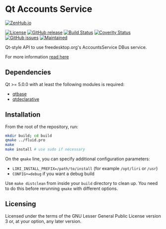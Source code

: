 Qt Accounts Service
===================

[![ZenHub.io](https://img.shields.io/badge/supercharged%20by-zenhub.io-blue.svg)](https://zenhub.io)

[![License](https://img.shields.io/badge/license-LGPLv3.0-blue.svg)](http://www.gnu.org/licenses/lgpl.txt)
[![GitHub release](https://img.shields.io/github/release/lirios/qtaccountsservice.svg)](https://github.com/lirios/qtaccountsservice)
[![Build Status](https://travis-ci.org/lirios/qtaccountsservice.svg?branch=develop)](https://travis-ci.org/lirios/qtaccountsservice)
[![Coverity Status](https://img.shields.io/coverity/scan/5911.svg)](https://scan.coverity.com/projects/5911)
[![GitHub issues](https://img.shields.io/github/issues/lirios/qtaccountsservice.svg)](https://github.com/lirios/qtaccountsservice/issues)
[![Maintained](https://img.shields.io/maintenance/yes/2017.svg)](https://github.com/lirios/qtaccountsservice/commits/develop)

Qt-style API to use freedesktop.org's AccountsService DBus service.

For more information [read here](http://www.freedesktop.org/wiki/Software/AccountsService)

## Dependencies

Qt >= 5.0.0 with at least the following modules is required:

 * [qtbase](http://code.qt.io/cgit/qt/qtbase.git)
 * [qtdeclarative](http://code.qt.io/cgit/qt/qtdeclarative.git)

## Installation

From the root of the repository, run:

```sh
mkdir build; cd build
qmake ../fluid.pro
make
make install # use sudo if necessary
```

On the `qmake` line, you can specify additional configuration parameters:

 * `LIRI_INSTALL_PREFIX=/path/to/install` (for example `/opt/liri` or `/usr`)
 * `CONFIG+=debug` if you want a debug build

Use `make distclean` from inside your `build` directory to clean up.
You need to do this before rerunning `qmake` with different options.

## Licensing

Licensed under the terms of the GNU Lesser General Public License version 3 or,
at your option, any later version.
